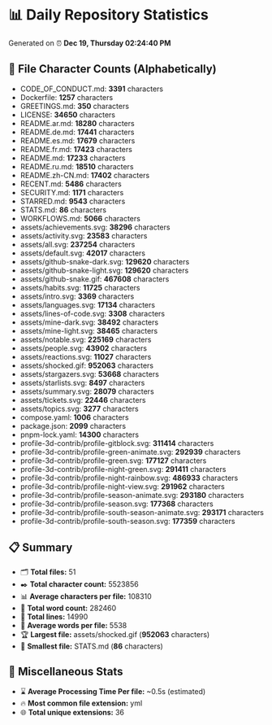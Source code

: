 # 📊 Daily Repository Statistics
Generated on ⏰ **Dec 19, Thursday 02:24:40 PM**

## 📂 File Character Counts (Alphabetically)
- CODE_OF_CONDUCT.md: **3391** characters
- Dockerfile: **1257** characters
- GREETINGS.md: **350** characters
- LICENSE: **34650** characters
- README.ar.md: **18280** characters
- README.de.md: **17441** characters
- README.es.md: **17679** characters
- README.fr.md: **17423** characters
- README.md: **17233** characters
- README.ru.md: **18510** characters
- README.zh-CN.md: **17402** characters
- RECENT.md: **5486** characters
- SECURITY.md: **1171** characters
- STARRED.md: **9543** characters
- STATS.md: **86** characters
- WORKFLOWS.md: **5066** characters
- assets/achievements.svg: **38296** characters
- assets/activity.svg: **23583** characters
- assets/all.svg: **237254** characters
- assets/default.svg: **42017** characters
- assets/github-snake-dark.svg: **129620** characters
- assets/github-snake-light.svg: **129620** characters
- assets/github-snake.gif: **467608** characters
- assets/habits.svg: **11725** characters
- assets/intro.svg: **3369** characters
- assets/languages.svg: **17134** characters
- assets/lines-of-code.svg: **3308** characters
- assets/mine-dark.svg: **38492** characters
- assets/mine-light.svg: **38465** characters
- assets/notable.svg: **225169** characters
- assets/people.svg: **43902** characters
- assets/reactions.svg: **11027** characters
- assets/shocked.gif: **952063** characters
- assets/stargazers.svg: **53668** characters
- assets/starlists.svg: **8497** characters
- assets/summary.svg: **28079** characters
- assets/tickets.svg: **22446** characters
- assets/topics.svg: **3277** characters
- compose.yaml: **1006** characters
- package.json: **2099** characters
- pnpm-lock.yaml: **14300** characters
- profile-3d-contrib/profile-gitblock.svg: **311414** characters
- profile-3d-contrib/profile-green-animate.svg: **292939** characters
- profile-3d-contrib/profile-green.svg: **177127** characters
- profile-3d-contrib/profile-night-green.svg: **291411** characters
- profile-3d-contrib/profile-night-rainbow.svg: **486933** characters
- profile-3d-contrib/profile-night-view.svg: **291962** characters
- profile-3d-contrib/profile-season-animate.svg: **293180** characters
- profile-3d-contrib/profile-season.svg: **177368** characters
- profile-3d-contrib/profile-south-season-animate.svg: **293171** characters
- profile-3d-contrib/profile-south-season.svg: **177359** characters

## 📋 Summary
- 🗂️ **Total files:** 51
- ✒️ **Total character count:** 5523856
- 📊 **Average characters per file:** 108310
- 📝 **Total word count:** 282460
- 🧾 **Total lines:** 14990
- 📐 **Average words per file:** 5538
- 🏆 **Largest file:** assets/shocked.gif (**952063** characters)
- 🥉 **Smallest file:** STATS.md (**86** characters)

## 🌟 Miscellaneous Stats
- ⌛ **Average Processing Time Per file:** ~0.5s (estimated)
- 🔥 **Most common file extension:** yml
- 🌐 **Total unique extensions:** 36
